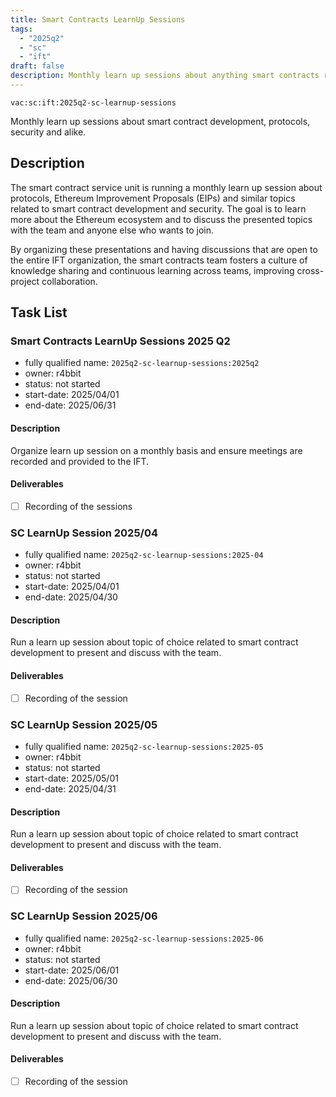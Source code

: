 ```yaml
---
title: Smart Contracts LearnUp Sessions
tags:
  - "2025q2"
  - "sc"
  - "ift"
draft: false
description: Monthly learn up sessions about anything smart contracts related.
---
```


`vac:sc:ift:2025q2-sc-learnup-sessions`

Monthly learn up sessions about smart contract development, protocols, security and alike.

## Description

The smart contract service unit is running a monthly learn up session about protocols, 
Ethereum Improvement Proposals (EIPs) and similar topics related to smart contract development and security.
The goal is to learn more about the Ethereum ecosystem and to discuss the presented topics with the team and anyone else who wants to join.

By organizing these presentations and having discussions that are open to the entire IFT organization,
the smart contracts team fosters a culture of knowledge sharing and continuous learning across teams,
improving cross-project collaboration.

## Task List

### Smart Contracts LearnUp Sessions 2025 Q2

* fully qualified name: `2025q2-sc-learnup-sessions:2025q2`
* owner: r4bbit
* status: not started
* start-date: 2025/04/01
* end-date: 2025/06/31

#### Description

Organize learn up session on a monthly basis and ensure meetings are recorded and provided to the IFT.

#### Deliverables

- [ ] Recording of the sessions

### SC LearnUp Session 2025/04

* fully qualified name: `2025q2-sc-learnup-sessions:2025-04`
* owner: r4bbit
* status: not started
* start-date: 2025/04/01
* end-date: 2025/04/30

#### Description

Run a learn up session about topic of choice related to smart contract development to present and discuss with the team.

#### Deliverables

- [ ] Recording of the session

### SC LearnUp Session 2025/05

* fully qualified name: `2025q2-sc-learnup-sessions:2025-05`
* owner: r4bbit
* status: not started
* start-date: 2025/05/01
* end-date: 2025/04/31

#### Description

Run a learn up session about topic of choice related to smart contract development to present and discuss with the team.

#### Deliverables

- [ ] Recording of the session

### SC LearnUp Session 2025/06

* fully qualified name: `2025q2-sc-learnup-sessions:2025-06`
* owner: r4bbit
* status: not started
* start-date: 2025/06/01
* end-date: 2025/06/30

#### Description

Run a learn up session about topic of choice related to smart contract development to present and discuss with the team.

#### Deliverables

- [ ] Recording of the session

